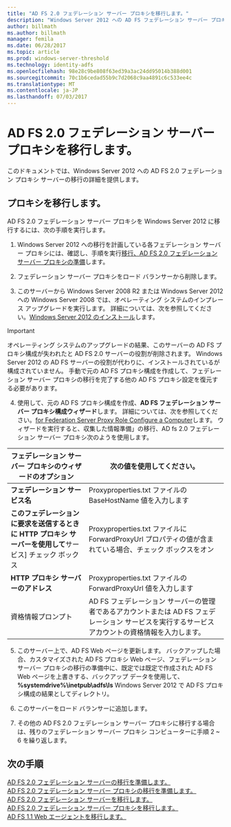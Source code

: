 ```yaml
---
title: "AD FS 2.0 フェデレーション サーバー プロキシを移行します。"
description: "Windows Server 2012 への AD FS フェデレーション サーバー プロキシの移行について説明します。"
author: billmath
ms.author: billmath
manager: femila
ms.date: 06/28/2017
ms.topic: article
ms.prod: windows-server-threshold
ms.technology: identity-adfs
ms.openlocfilehash: 98e28c9be808f63ed39a3ac24dd95014b388d001
ms.sourcegitcommit: 70c1b6cedad55b9c7d2068c9aa4891c6c533ee4c
ms.translationtype: MT
ms.contentlocale: ja-JP
ms.lasthandoff: 07/03/2017
---
```

# <a name="migrate-the-ad-fs-20-federation-server-proxy"></a>AD FS 2.0 フェデレーション サーバー プロキシを移行します。
このドキュメントでは、Windows Server 2012 への AD FS 2.0 フェデレーション プロキシ サーバーの移行の詳細を提供します。

## <a name="migrate-the-proxy"></a>プロキシを移行します。

AD FS 2.0 フェデレーション サーバー プロキシを Windows Server 2012 に移行するには、次の手順を実行します。  
  
1.  Windows Server 2012 への移行を計画している各フェデレーション サーバー プロキシには、確認し、手順を実行[移行、AD FS 2.0 フェデレーション サーバー プロキシの準備](prepare-to-migrate-ad-fs-fed-proxy.md)します。  
  
2.  フェデレーション サーバー プロキシをロード バランサーから削除します。  
  
3.  このサーバーから Windows Server 2008 R2 または Windows Server 2012 への Windows Server 2008 では、オペレーティング システムのインプレース アップグレードを実行します。 詳細については、次を参照してください。[Windows Server 2012 のインストール](https://technet.microsoft.com/library/jj134246.aspx)します。  
  
> [!IMPORTANT]
>  オペレーティング システムのアップグレードの結果、このサーバーの AD FS プロキシ構成が失われたと AD FS 2.0 サーバーの役割が削除されます。 Windows Server 2012 の AD FS サーバーの役割が代わりに、インストールされているが構成されていません。 手動で元の AD FS プロキシ構成を作成して、フェデレーション サーバー プロキシの移行を完了する他の AD FS プロキシ設定を復元する必要があります。  
  
4.  使用して、元の AD FS プロキシ構成を作成、**AD FS フェデレーション サーバー プロキシ構成ウィザード**します。 詳細については、次を参照してください。[for Federation Server Proxy Role Configure a Computer](configure-a-computer-for-the-federation-server-proxy-role.md)します。 ウィザードを実行すると、収集した情報準備」の移行、AD fs 2.0 フェデレーション サーバー プロキシ次のようを使用します。  
  
 
|**フェデレーション サーバー プロキシのウィザードのオプション**|**次の値を使用してください。**|
|-----|-----|  
|**フェデレーション サービス名**|Proxyproperties.txt ファイルの BaseHostName 値を入力します|  
|**このフェデレーションに要求を送信するときに HTTP プロキシ サーバーを使用して**サービス] チェック ボックス|Proxyproperties.txt ファイルに ForwardProxyUrl プロパティの値が含まれている場合、チェック ボックスをオン|  
|**HTTP プロキシ サーバーのアドレス**|Proxyproperties.txt ファイルの ForwardProxyUrl 値を入力します|  
|資格情報プロンプト|AD FS フェデレーション サーバーの管理者であるアカウントまたは AD FS フェデレーション サービスを実行するサービス アカウントの資格情報を入力します。|  
  
5.  このサーバー上で、AD FS Web ページを更新します。 バックアップした場合、カスタマイズされた AD FS プロキシ Web ページ、フェデレーション サーバー プロキシの移行の準備中に、既定では既定で作成された AD FS Web ページを上書きする、バックアップ データを使用して、**%systemdrive%\inetpub\adfs\ls** Windows Server 2012 で AD FS プロキシ構成の結果としてディレクトリ。  
  
6.  このサーバーをロード バランサーに追加します。  
  
7.  その他の AD FS 2.0 フェデレーション サーバー プロキシに移行する場合は、残りのフェデレーション サーバー プロキシ コンピューターに手順 2 ~ 6 を繰り返します。  
  
  
## <a name="next-steps"></a>次の手順
 [AD FS 2.0 フェデレーション サーバーの移行を準備します。](prepare-to-migrate-ad-fs-fed-server.md)   
 [AD FS 2.0 フェデレーション サーバー プロキシの移行を準備します。](prepare-to-migrate-ad-fs-fed-proxy.md)   
 [AD FS 2.0 フェデレーション サーバーを移行します。](migrate-the-ad-fs-fed-server.md)   
 [AD FS 2.0 フェデレーション サーバー プロキシを移行します。](migrate-the-ad-fs-2-fed-server-proxy.md)   
 [AD FS 1.1 Web エージェントを移行します。](migrate-the-ad-fs-web-agent.md)